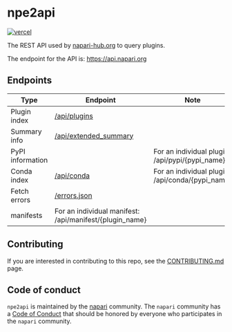 # npe2api

[![vercel](https://img.shields.io/github/deployments/napari/npe2api/production?label=vercel&logo=vercel&style=flat-square)](https://api.napari.org)

The REST API used by [napari-hub.org](https://napari-hub.org) to query plugins.

The endpoint for the API is: <https://api.napari.org>

## Endpoints

| Type             | Endpoint                                                             | Note                                             |
|------------------|----------------------------------------------------------------------|--------------------------------------------------|
| Plugin index     | [/api/plugins](https://api.napari.org/api/plugins)                   |                                                  |
| Summary info     | [/api/extended_summary](https://api.napari.org/api/extended_summary) |                                                  |
| PyPI information |                                                                      | For an individual plugin: /api/pypi/{pypi_name}  |
| Conda index      | [/api/conda](https://api.napari.org/api/conda)                       | For an individual plugin: /api/conda/{pypi_name} |
| Fetch errors     | [/errors.json](https://api.napari.org/errors.json)                   |                                                  |
| manifests        | For an individual manifest: /api/manifest/{plugin_name}              |                                                  |

## Contributing

If you are interested in contributing to this repo, see the [CONTRIBUTING.md](./CONTRIBUTING.md) page.

## Code of conduct

`npe2api` is maintained by the [napari](https://napari.org/) community. The `napari` community has a [Code of Conduct](https://napari.org/dev/community/code_of_conduct.html) that should be honored by everyone who participates in the `napari` community.
